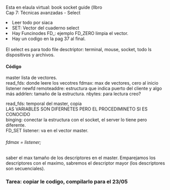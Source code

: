 Esta en elaula virtual: book socket guide (lIbro <br>
Cap 7: Técnicas avanzadas - Select<br>

<li>Leer todo por siaca</li>
<li>SET: Vector del cuaderno select</li>
<li>Hay Funcinodes FD_: ejemplo FD_ZERO limpia el vector. </li>
 <li> Hay un codigo en la pag 37 al final.</li>
 
 <br>
 El select es para todo file desctriptor: terminal, mouse, socket, todo ls dispositivos y archivos.


<h4> Código </h4>
master lista de vectores. <br>
read_fds: donde leere los vecotres
fdmax: max de vectores, cero al inicio
listener
newfd
remoteaddre: estructura que indica puerto del cliente y algo más
addrlen: tamaño de la estructura.
nbytes: para lectura creo?

read_fds: temporal del master, copia <br>
LAS VARIABLES SON DIFERNETES PERO EL PROCEDIMINETO SI ES CONOCIDO <br>
binging: conectar la estructura con el socket, el server lo tiene pero diferente.<br>
FD_SET listener: va en el vector master.<br>

<h6>fdmax = listener;</h6>
saber el max tamaño de los descriptores en el master. Emparejamos los descriptores con el maximo, sabremos el descriptor mayor (los descriptores son secuenciales).

<h3> Tarea: copiar le codigo, compilarlo para el 23/05</h3>
